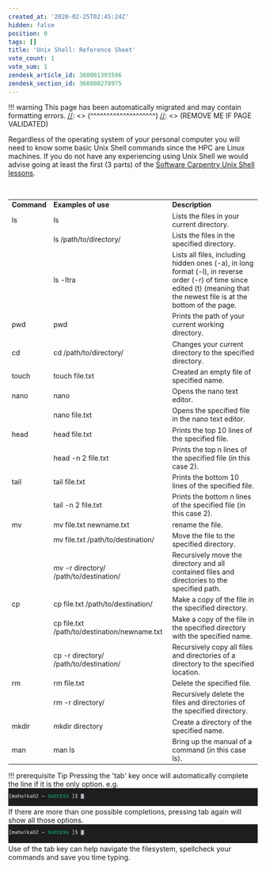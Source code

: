 ```yaml
---
created_at: '2020-02-25T02:45:24Z'
hidden: false
position: 0
tags: []
title: 'Unix Shell: Reference Sheet'
vote_count: 1
vote_sum: 1
zendesk_article_id: 360001393596
zendesk_section_id: 360000278975
---
```




[//]: <> (REMOVE ME IF PAGE VALIDATED)
[//]: <> (vvvvvvvvvvvvvvvvvvvv)
!!! warning
    This page has been automatically migrated and may contain formatting errors.
[//]: <> (^^^^^^^^^^^^^^^^^^^^)
[//]: <> (REMOVE ME IF PAGE VALIDATED)

Regardless of the operating system of your personal computer you will
need to know some basic Unix Shell commands since the HPC are Linux
machines. If you do not have any experiencing using Unix Shell we would
advise going at least the first (3 parts) of the [Software Carpentry
Unix Shell lessons](http://swcarpentry.github.io/shell-novice/).

 

|             |                                              |                                                                                                                                                                              |
|-------------|----------------------------------------------|------------------------------------------------------------------------------------------------------------------------------------------------------------------------------|
| **Command** | **Examples of use**                          | **Description**                                                                                                                                                              |
| ls          | ls                                           | Lists the files in your current directory.                                                                                                                                   |
|             | ls /path/to/directory/                       | Lists the files in the specified directory.                                                                                                                                  |
|             | ls -ltra                                     | Lists all files, including hidden ones (-a), in long format (-l), in reverse order (-r) of time since edited (t) (meaning that the newest file is at the bottom of the page. |
| pwd         | pwd                                          | Prints the path of your current working directory.                                                                                                                           |
| cd          | cd /path/to/directory/                       | Changes your current directory to the specified directory.                                                                                                                   |
| touch       | touch file.txt                               | Created an empty file of specified name.                                                                                                                                     |
| nano        | nano                                         | Opens the nano text editor.                                                                                                                                                  |
|             | nano file.txt                                | Opens the specified file in the nano text editor.                                                                                                                            |
| head        | head file.txt                                | Prints the top 10 lines of the specified file.                                                                                                                               |
|             | head -n 2 file.txt                           | Prints the top n lines of the specified file (in this case 2).                                                                                                               |
| tail        | tail file.txt                                | Prints the bottom 10 lines of the specified file.                                                                                                                            |
|             | tail -n 2 file.txt                           | Prints the bottom n lines of the specified file (in this case 2).                                                                                                            |
| mv          | mv file.txt newname.txt                      | rename the file.                                                                                                                                                             |
|             | mv file.txt /path/to/destination/            | Move the file to the specified directory.                                                                                                                                    |
|             | mv -r directory/ /path/to/destination/       | Recursively move the directory and all contained files and directories to the specified path.                                                                                |
| cp          | cp file.txt /path/to/destination/            | Make a copy of the file in the specified directory.                                                                                                                          |
|             | cp file.txt /path/to/destination/newname.txt | Make a copy of the file in the specified directory with the specified name.                                                                                                  |
|             | cp -r directory/ /path/to/destination/       | Recursively copy all files and directories of a directory to the specified location.                                                                                         |
| rm          | rm file.txt                                  | Delete the specified file.                                                                                                                                                   |
|             | rm -r directory/                             | Recursively delete the files and directories of the specified directory.                                                                                                     |
| mkdir       | mkdir directory                              | Create a directory of the specified name.                                                                                                                                    |
| man         | man ls                                       | Bring up the manual of a command (in this case ls).                                                                                                                          |
!!! prerequisite Tip
     Pressing the 'tab' key once will automatically complete the line if it
     is the only option. e.g. 
     ![complete1.gif](../../assets/images/Unix_Shell-Reference_Sheet.gif)
     If there are more than one possible completions, pressing tab again
     will show all those options.
     ![complete2.gif](../../assets/images/Unix_Shell-Reference_Sheet_0.gif)
     Use of the tab key can help navigate the filesystem, spellcheck your
     commands and save you time typing.